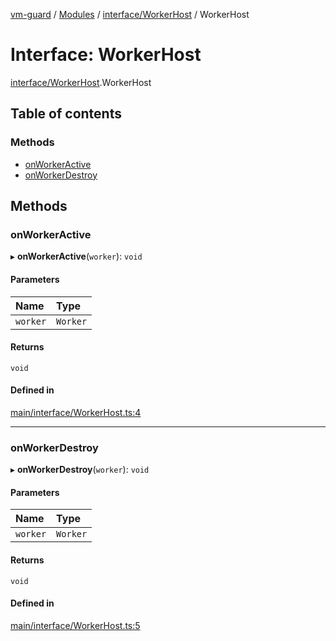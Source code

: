 [vm-guard](../README.md) / [Modules](../modules.md) / [interface/WorkerHost](../modules/interface_workerhost.md) / WorkerHost

# Interface: WorkerHost

[interface/WorkerHost](../modules/interface_workerhost.md).WorkerHost

## Table of contents

### Methods

- [onWorkerActive](interface_workerhost.workerhost.md#onworkeractive)
- [onWorkerDestroy](interface_workerhost.workerhost.md#onworkerdestroy)

## Methods

### onWorkerActive

▸ **onWorkerActive**(`worker`): `void`

#### Parameters

| Name | Type |
| :------ | :------ |
| `worker` | `Worker` |

#### Returns

`void`

#### Defined in

[main/interface/WorkerHost.ts:4](https://github.com/canguser/vm-guard/blob/a5740c2/main/interface/WorkerHost.ts#L4)

___

### onWorkerDestroy

▸ **onWorkerDestroy**(`worker`): `void`

#### Parameters

| Name | Type |
| :------ | :------ |
| `worker` | `Worker` |

#### Returns

`void`

#### Defined in

[main/interface/WorkerHost.ts:5](https://github.com/canguser/vm-guard/blob/a5740c2/main/interface/WorkerHost.ts#L5)
